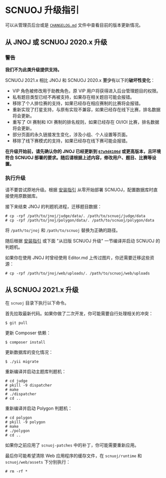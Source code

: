 # SCNUOJ 升级指引

可以从管理员后台或是 [`CHANGELOG.md`](https://github.com/SCNU-SoCoding/scnuoj/blob/master/CHANGELOG.md) 文件中查看目前的版本更新情况。

## 从 JNOJ 或 SCNUOJ 2020.x 升级

### 警告

**我们不为此类升级提供支持。**

SCNUOJ 2021.x 相比 JNOJ 和 SCNUOJ 2020.x **至少**有以下的**破坏性变化**：

* VIP 角色被修改用于助教角色，原 VIP 用户将获得进入后台管理题目的权限。
* 私有题目类型已经不再被支持，如果存在相关题目可能会报错。
* 移除了个人排位赛的支持，如果已经存在相应赛制的比赛将会报错。
* 重新实现了打星支持，与原有实现不兼容，如果已经存在线下比赛，排名数据将会更新。
* 重写了 OI 赛制和 IOI 赛制的排名规则，如果已经存在 OI/IOI 比赛，排名数据将会更新。
* 部分页面的永久链接发生变化，涉及小组、个人设置等页面。
* 移除了线下赛模式的支持，如果已经存在线下赛可能会报错。

**在升级开始前，请先确认你的 JNOJ 已经更新到 [`67a9d4106d`](https://github.com/shi-yang/jnoj/tree/67a9d4106dee62727e840ee9318f6ddd45daab84) 或更高版本，且环境符合 SCNUOJ 部署的要求。随后请根据上述内容，修改用户、题目、比赛等设置。**

### 执行升级

请不要尝试原地升级。根据 [安装指引](https://socoding.cn/t/topic/353) 从零开始部署 SCNUOJ，配置数据库时直接使用原数据库。

接下来结束 JNOJ 的判题机进程，迁移题目数据：

```
# cp -rpf /path/to/jnoj/judge/data/. /path/to/scnuoj/judge/data
# cp -rpf /path/to/jnoj/polygon/data/. /path/to/scnuoj/polygon/data
```

将 `/path/to/jnoj` 和 `/path/to/scnuoj` 替换为正确的路径。

随后根据 [安装指引](https://socoding.cn/t/topic/353) 或下面 "从旧版 SCNUOJ 升级" 一节编译并启动 SCNUOJ 的判题机。

如果你在使用 JNOJ 时曾经使用 Editor.md 上传过图片，你还需要迁移这些资源：

```
# cp -rpf /path/to/jnoj/web/uploads/. /path/to/scnuoj/web/uploads
```

## 从 SCNUOJ 2021.x 升级

在 `scnuoj` 目录下执行以下命令。

首先拉取最新代码。如果你做了二次开发，你可能需要自行处理相关的冲突：

```
$ git pull
```

更新 Composer 依赖：

```
$ composer install
```

更新数据库的变化情况：

```
$ ./yii migrate
```

重新编译并启动主题库判题机：

```
# cd judge
# pkill -9 dispatcher
# make
# ./dispatcher
# cd ..
```

重新编译并启动 Polygon 判题机：

```
# cd polygon
# pkill -9 polygon
# make
# ./polygon
# cd ..
```

如果你之前应用了 `scnuoj-patches` 中的补丁，你可能需要重新应用。

最后你可能希望清除 Web 应用程序的缓存文件，在 `scnuoj/runtime` 和 `scnuoj/web/assets` 下分别执行：

```
# rm -rf *
```
